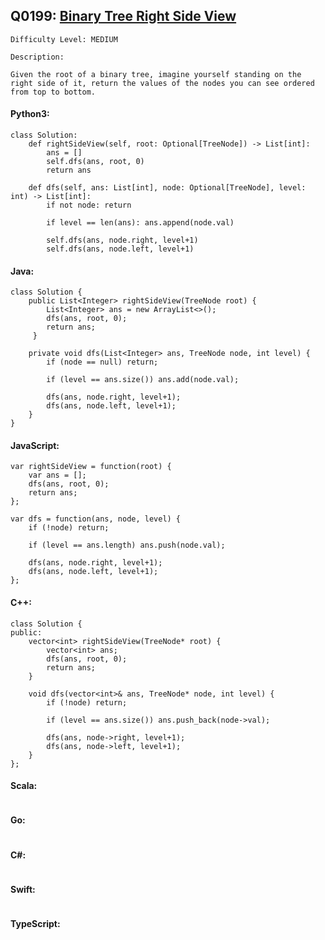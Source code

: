 ## Q0199: [Binary Tree Right Side View](https://leetcode.com/problems/binary-tree-right-side-view/)

```
Difficulty Level: MEDIUM
```

```
Description:

Given the root of a binary tree, imagine yourself standing on the right side of it, return the values of the nodes you can see ordered from top to bottom.
```

#### Python3:

```
class Solution:
    def rightSideView(self, root: Optional[TreeNode]) -> List[int]:
        ans = []
        self.dfs(ans, root, 0)
        return ans

    def dfs(self, ans: List[int], node: Optional[TreeNode], level: int) -> List[int]:
        if not node: return
        
        if level == len(ans): ans.append(node.val)
        
        self.dfs(ans, node.right, level+1)
        self.dfs(ans, node.left, level+1)
```

#### Java:

```
class Solution {
    public List<Integer> rightSideView(TreeNode root) {
        List<Integer> ans = new ArrayList<>();
        dfs(ans, root, 0);
        return ans;
     }
    
    private void dfs(List<Integer> ans, TreeNode node, int level) {
        if (node == null) return;
        
        if (level == ans.size()) ans.add(node.val);
        
        dfs(ans, node.right, level+1);
        dfs(ans, node.left, level+1);
    }
}
```

#### JavaScript:

```
var rightSideView = function(root) {
    var ans = [];
    dfs(ans, root, 0);
    return ans;
};

var dfs = function(ans, node, level) {
    if (!node) return;
        
    if (level == ans.length) ans.push(node.val);
        
    dfs(ans, node.right, level+1);
    dfs(ans, node.left, level+1);
};
```

#### C++:

```
class Solution {
public:
    vector<int> rightSideView(TreeNode* root) {
        vector<int> ans;
        dfs(ans, root, 0);
        return ans;
    }

    void dfs(vector<int>& ans, TreeNode* node, int level) {
        if (!node) return;
        
        if (level == ans.size()) ans.push_back(node->val);
        
        dfs(ans, node->right, level+1);
        dfs(ans, node->left, level+1);
    }
};
```

#### Scala:

```

```

#### Go:

```

```

#### C#:

```

```

#### Swift:

```

```

#### TypeScript:

```

```